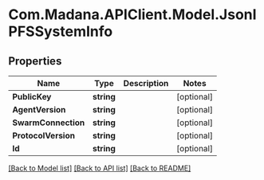 
# Com.Madana.APIClient.Model.JsonIPFSSystemInfo

## Properties

Name | Type | Description | Notes
------------ | ------------- | ------------- | -------------
**PublicKey** | **string** |  | [optional] 
**AgentVersion** | **string** |  | [optional] 
**SwarmConnection** | **string** |  | [optional] 
**ProtocolVersion** | **string** |  | [optional] 
**Id** | **string** |  | [optional] 

[[Back to Model list]](../README.md#documentation-for-models)
[[Back to API list]](../README.md#documentation-for-api-endpoints)
[[Back to README]](../README.md)

